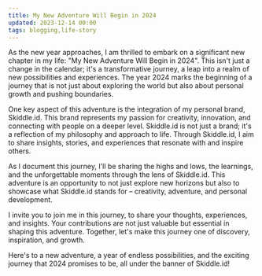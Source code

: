 ```yaml
---
title: My New Adventure Will Begin in 2024
updated: 2023-12-14 00:00
tags: blogging,life-story
---
```


As the new year approaches, I am thrilled to embark on a significant new chapter in my life: "My New Adventure Will Begin in 2024". This isn't just a change in the calendar; it's a transformative journey, a leap into a realm of new possibilities and experiences. The year 2024 marks the beginning of a journey that is not just about exploring the world but also about personal growth and pushing boundaries.

One key aspect of this adventure is the integration of my personal brand, Skiddle.id. This brand represents my passion for creativity, innovation, and connecting with people on a deeper level. Skiddle.id is not just a brand; it's a reflection of my philosophy and approach to life. Through Skiddle.id, I aim to share insights, stories, and experiences that resonate with and inspire others.

As I document this journey, I'll be sharing the highs and lows, the learnings, and the unforgettable moments through the lens of Skiddle.id. This adventure is an opportunity to not just explore new horizons but also to showcase what Skiddle.id stands for – creativity, adventure, and personal development.

I invite you to join me in this journey, to share your thoughts, experiences, and insights. Your contributions are not just valuable but essential in shaping this adventure. Together, let's make this journey one of discovery, inspiration, and growth.

Here's to a new adventure, a year of endless possibilities, and the exciting journey that 2024 promises to be, all under the banner of Skiddle.id!